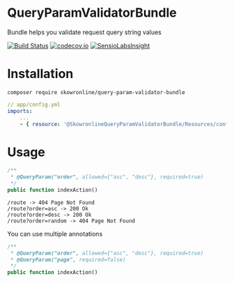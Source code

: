 QueryParamValidatorBundle
===

Bundle helps you validate request query string values

[![Build Status](https://travis-ci.org/skowron-line/QueryParamValidatorBundle.svg?branch=master)](https://travis-ci.org/skowron-line/QueryParamValidatorBundle) [![codecov.io](https://codecov.io/github/skowron-line/QueryParamValidatorBundle/coverage.svg?branch=master)](https://codecov.io/github/skowron-line/QueryParamValidatorBundle?branch=master)
[![SensioLabsInsight](https://insight.sensiolabs.com/projects/bf1aa441-a59a-4bbf-b47e-a852ee7c482a/mini.png)](https://insight.sensiolabs.com/projects/bf1aa441-a59a-4bbf-b47e-a852ee7c482a)



Installation
===

```
composer require skowronline/query-param-validator-bundle
```

```yml
// app/config.yml
imports:
    ...
    - { resource: '@SkowronlineQueryParamValidatorBundle/Resources/config/services.yml' }
```

Usage
===

```php
/**
 * @QueryParam("order", allowed={"asc", "desc"}, required=true)
 */
public function indexAction()
```

```
/route -> 404 Page Not Found
/route?order=asc -> 200 Ok
/route?order=desc -> 200 Ok
/route?order=random -> 404 Page Not Found
```

You can use multiple annotations

```php
/**
 * @QueryParam("order", allowed={"asc", "desc"}, required=true)
 * @QueryParam("page", required=false)
 */
public function indexAction()
```
